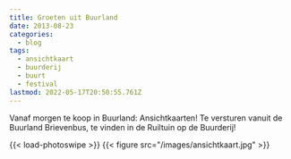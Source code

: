 ```yaml
---
title: Groeten uit Buurland
date: 2013-08-23
categories:
  - blog
tags:
  - ansichtkaart
  - buurderij
  - buurt
  - festival
lastmod: 2022-05-17T20:50:55.761Z
---
```


Vanaf morgen te koop in Buurland: Ansichtkaarten! Te versturen vanuit de Buurland Brievenbus, te vinden in de Ruiltuin op de Buurderij!

{{< load-photoswipe >}}
{{< figure src="/images/ansichtkaart.jpg" >}}